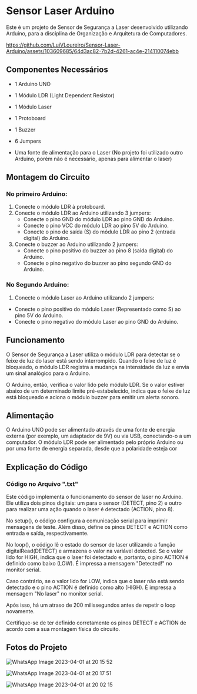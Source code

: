 # Sensor Laser Arduino

Este é um projeto de Sensor de Segurança a Laser desenvolvido utilizando Arduino, para a disciplina de Organização e Arquitetura de Computadores.



https://github.com/LuiVLoureiro/Sensor-Laser-Arduino/assets/103609685/64d3ac82-7b2d-4261-ac4e-214110074ebb



## Componentes Necessários

- 1 Arduino UNO
- 1 Módulo LDR (Light Dependent Resistor)
- 1 Módulo Laser
- 1 Protoboard
- 1 Buzzer
- 6 Jumpers

- Uma fonte de alimentação para o Laser (No projeto foi utilizado outro Arduino, porém não é necessário, apenas para alimentar o laser)

## Montagem do Circuito

### No primeiro Arduino:

1. Conecte o módulo LDR à protoboard.
2. Conecte o módulo LDR ao Arduino utilizando 3 jumpers:
   - Conecte o pino GND do módulo LDR ao pino GND do Arduino.
   - Conecte o pino VCC do módulo LDR ao pino 5V do Arduino.
   - Conecte o pino de saída (S) do módulo LDR ao pino 2 (entrada digital) do Arduino.
3. Conecte o buzzer ao Arduino utilizando 2 jumpers:
   - Conecte o pino positivo do buzzer ao pino 8 (saída digital) do Arduino.
   - Conecte o pino negativo do buzzer ao pino segundo GND do Arduino.
  
### No Segundo Arduino:

  1. Conecte o módulo Laser ao Arduino utilizando 2 jumpers:
   - Conecte o pino positivo do módulo Laser (Representado como S) ao pino 5V do Arduino.
   - Conecte o pino negativo do módulo Laser ao pino GND do Arduino.
   
## Funcionamento

O Sensor de Segurança a Laser utiliza o módulo LDR para detectar se o feixe de luz do laser está sendo interrompido. Quando o feixe de luz é bloqueado, o módulo LDR registra a mudança na intensidade da luz e envia um sinal analógico para o Arduino.

O Arduino, então, verifica o valor lido pelo módulo LDR. Se o valor estiver abaixo de um determinado limite pré-estabelecido, indica que o feixe de luz está bloqueado e aciona o módulo buzzer para emitir um alerta sonoro.

## Alimentação

O Arduino UNO pode ser alimentado através de uma fonte de energia externa (por exemplo, um adaptador de 9V) ou via USB, conectando-o a um computador. O módulo LDR pode ser alimentado pelo próprio Arduino ou por uma fonte de energia separada, desde que a polaridade esteja cor

## Explicação do Código

### Código no Arquivo ".txt"

Este código implementa o funcionamento do sensor de laser no Arduino. Ele utiliza dois pinos digitais: um para o sensor (DETECT, pino 2) e outro para realizar uma ação quando o laser é detectado (ACTION, pino 8).

No setup(), o código configura a comunicação serial para imprimir mensagens de teste. Além disso, define os pinos DETECT e ACTION como entrada e saída, respectivamente.

No loop(), o código lê o estado do sensor de laser utilizando a função digitalRead(DETECT) e armazena o valor na variável detected. Se o valor lido for HIGH, indica que o laser foi detectado e, portanto, o pino ACTION é definido como baixo (LOW). É impressa a mensagem "Detected!" no monitor serial.

Caso contrário, se o valor lido for LOW, indica que o laser não está sendo detectado e o pino ACTION é definido como alto (HIGH). É impressa a mensagem "No laser" no monitor serial.

Após isso, há um atraso de 200 milissegundos antes de repetir o loop novamente.

Certifique-se de ter definido corretamente os pinos DETECT e ACTION de acordo com a sua montagem física do circuito.


## Fotos do Projeto


![WhatsApp Image 2023-04-01 at 20 15 52](https://github.com/LuiVLoureiro/Sensor-Laser-Arduino/assets/103609685/7bd13bb3-6429-4a5d-8503-dc1519dc0509)

![WhatsApp Image 2023-04-01 at 20 17 51](https://github.com/LuiVLoureiro/Sensor-Laser-Arduino/assets/103609685/324cd198-55a0-40bb-9bfa-ecdad880eb8c)

![WhatsApp Image 2023-04-01 at 20 02 15](https://github.com/LuiVLoureiro/Sensor-Laser-Arduino/assets/103609685/955339c3-9396-4456-a2e0-d76afdf38e88)
